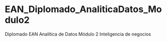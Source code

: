 # EAN_Diplomado_AnaliticaDatos_Modulo2
Diplomado EAN Analítica de Datos Módulo 2 Inteligencia de negocios
